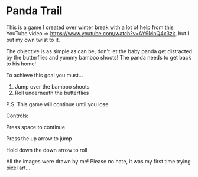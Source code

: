 # Panda Trail

This is a game I created over winter break with a lot of help from this YouTube video => https://www.youtube.com/watch?v=AY9MnQ4x3zk, but I put my own twist to it.

The objective is as simple as can be, don't let the baby panda get distracted by the butterflies and yummy bamboo shoots! The panda needs to get back to his home!

To achieve this goal you must...
1. Jump over the bamboo shoots
2. Roll underneath the butterflies

P.S. This game will continue until you lose

Controls:

Press space to continue

Press the up arrow to jump

Hold down the down arrow to roll

All the images were drawn by me! Please no hate, it was my first time trying pixel art...
